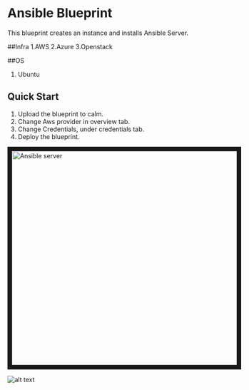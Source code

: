 # Ansible Blueprint

This blueprint creates an instance and installs Ansible Server.

##Infra
 1.AWS
 2.Azure
 3.Openstack

##OS
 1. Ubuntu 

## Quick Start
 1. Upload the blueprint to calm.
 2. Change Aws provider in overview tab.
 3. Change Credentials, under credentials tab.
 4. Deploy the blueprint.

<img src="http://s3.amazonaws.com/calm-github-images/Ansible.png" alt="Ansible server" width="640" height="480" border="10" /></a>

![alt text](http://p5.zdassets.com/hc/settings_assets/663149/200053878/mN1xL8tNpRRq3ws1id2YiA-calm_logo_white.png "Calm.io")